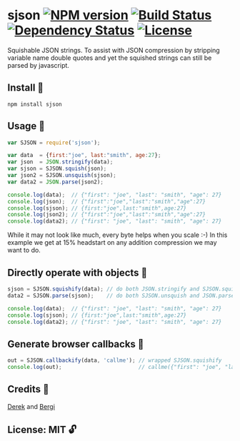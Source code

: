 # sjson [![NPM version](https://badge.fury.io/js/sjson.png?branch=master)](https://npmjs.org/package/sjson) [![Build Status](https://travis-ci.org/angleman/sjson.png?branch=master)](https://travis-ci.org/angleman/sjson) [![Dependency Status](https://gemnasium.com/angleman/sjson.png?branch=master)](https://gemnasium.com/angleman/sjson) [![License](http://badgr.co/use/MIT.png?bg=%2343d100)](#licensemit)

Squishable JSON strings. To assist with JSON compression by stripping variable name double quotes and yet the squished strings can still be parsed by javascript.

<!--- test comment -->


## Install :hammer:

```
npm install sjson
```

## Usage :wrench:

```javascript
var SJSON = require('sjson');

var data  = {first:"joe", last:"smith", age:27};
var json  = JSON.stringify(data);
var sjson = SJSON.squish(json);
var json2 = SJSON.unsquish(sjson);
var data2 = JSON.parse(json2);

console.log(data);  // {"first": "joe", "last": "smith", "age": 27}
console.log(json);  // {"first":"joe","last":"smith","age":27}
console.log(sjson); // {first:"joe",last:"smith",age:27}
console.log(json2); // {"first":"joe","last":"smith","age":27}
console.log(data2); // {"first": "joe", "last": "smith", "age": 27}
```

While it may not look like much, every byte helps when you scale :-) In this example we get at 15% headstart on any addition compression we may want to do.

## Directly operate with objects :wrench:

```javascript
sjson = SJSON.squishify(data); // do both JSON.stringify and SJSON.squish
data2 = SJSON.parse(sjson);    // do both SJSON.unsquish and JSON.parse

console.log(data);  // {"first": "joe", "last": "smith", "age": 27}
console.log(sjson); // {first:"joe",last:"smith",age:27}
console.log(data2); // {"first": "joe", "last": "smith", "age": 27}
```

## Generate browser callbacks :wrench:

```javascript
out = SJSON.callbackify(data, 'callme'); // wrapped SJSON.squishify
console.log(out);                        // callme({"first": "joe", "last": "smith", "age": 27});
```

## Credits :busts_in_silhouette:

[Derek](http://stackoverflow.com/questions/11233498/json-stringify-without-quotes-on-properties) and [Bergi](http://stackoverflow.com/questions/11233498/json-stringify-without-quotes-on-properties)

## License: MIT :unlock:

